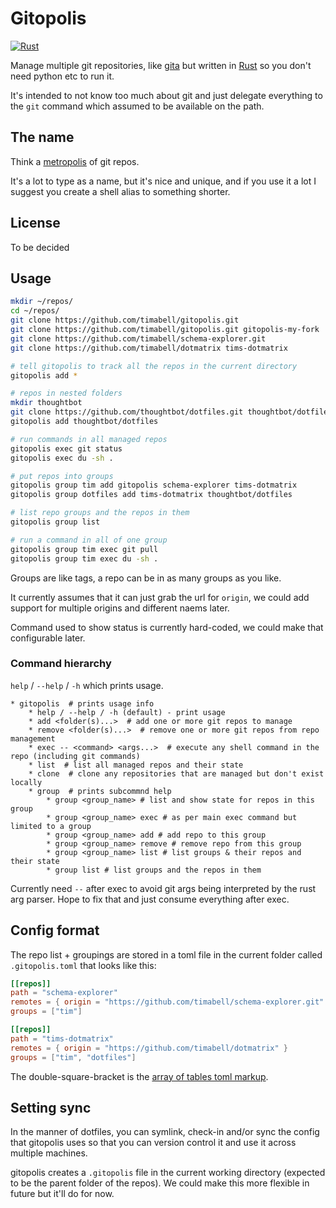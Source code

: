 # Gitopolis

[![Rust](https://github.com/timabell/gitopolis/actions/workflows/rust.yml/badge.svg)](https://github.com/timabell/gitopolis/actions/workflows/rust.yml)

Manage multiple git repositories, like [gita](https://github.com/nosarthur/gita) but written in [Rust](https://www.rust-lang.org/) so you don't need python etc to run it.

It's intended to not know too much about git and just delegate everything to the `git` command which assumed to be available on the path.

## The name

Think a [metropolis](https://en.wikipedia.org/wiki/Metropolis) of git repos.

It's a lot to type as a name, but it's nice and unique, and if you use it a lot I suggest you create a shell alias to something shorter.

## License

To be decided

## Usage

```sh
mkdir ~/repos/
cd ~/repos/
git clone https://github.com/timabell/gitopolis.git
git clone https://github.com/timabell/gitopolis.git gitopolis-my-fork
git clone https://github.com/timabell/schema-explorer.git
git clone https://github.com/timabell/dotmatrix tims-dotmatrix

# tell gitopolis to track all the repos in the current directory
gitopolis add *

# repos in nested folders
mkdir thoughtbot
git clone https://github.com/thoughtbot/dotfiles.git thoughtbot/dotfiles
gitopolis add thoughtbot/dotfiles

# run commands in all managed repos
gitopolis exec git status
gitopolis exec du -sh .

# put repos into groups
gitopolis group tim add gitopolis schema-explorer tims-dotmatrix
gitopolis group dotfiles add tims-dotmatrix thoughtbot/dotfiles

# list repo groups and the repos in them
gitopolis group list

# run a command in all of one group
gitopolis group tim exec git pull
gitopolis group tim exec du -sh .
```

Groups are like tags, a repo can be in as many groups as you like.

It currently assumes that it can just grab the url for `origin`, we could add support for multiple origins and different naems later.

Command used to show status is currently hard-coded, we could make that configurable later.

### Command hierarchy

`help` / `--help` / `-h` which prints usage.

```
* gitopolis  # prints usage info
	* help / --help / -h (default) - print usage
	* add <folder(s)...>  # add one or more git repos to manage
	* remove <folder(s)...>  # remove one or more git repos from repo management
	* exec -- <command> <args...>  # execute any shell command in the repo (including git commands)
	* list  # list all managed repos and their state
	* clone  # clone any repositories that are managed but don't exist locally
	* group  # prints subcommnd help
		* group <group_name> # list and show state for repos in this group
		* group <group_name> exec # as per main exec command but limited to a group
		* group <group_name> add # add repo to this group
		* group <group_name> remove # remove repo from this group
		* group <group_name> list # list groups & their repos and their state
		* group list # list groups and the repos in them
```

Currently need `--` after exec to avoid git args being interpreted by the rust arg parser. Hope to fix that and just consume everything after exec. 

## Config format

The repo list + groupings are stored in a toml file in the current folder called `.gitopolis.toml` that looks like this:

```toml
[[repos]]
path = "schema-explorer"
remotes = { origin = "https://github.com/timabell/schema-explorer.git" }
groups = ["tim"]

[[repos]]
path = "tims-dotmatrix"
remotes = { origin = "https://github.com/timabell/dotmatrix" }
groups = ["tim", "dotfiles"]
```

The double-square-bracket is the [array of tables toml markup](https://toml.io/en/v1.0.0#array-of-tables).

## Setting sync

In the manner of dotfiles, you can symlink, check-in and/or sync the config that gitopolis uses so that you can version control it and use it across multiple machines.

gitopolis creates a `.gitopolis` file in the current working directory (expected to be the parent folder of the repos). We could make this more flexible in future but it'll do for now.
